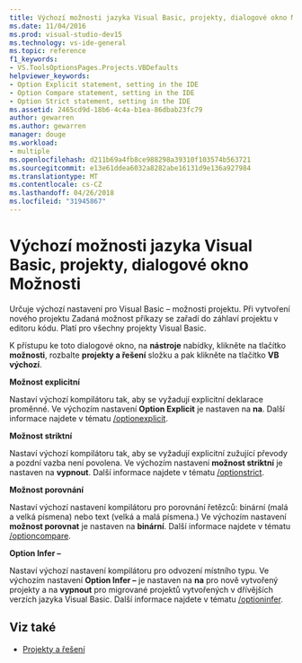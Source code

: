```yaml
---
title: Výchozí možnosti jazyka Visual Basic, projekty, dialogové okno Možnosti
ms.date: 11/04/2016
ms.prod: visual-studio-dev15
ms.technology: vs-ide-general
ms.topic: reference
f1_keywords:
- VS.ToolsOptionsPages.Projects.VBDefaults
helpviewer_keywords:
- Option Explicit statement, setting in the IDE
- Option Compare statement, setting in the IDE
- Option Strict statement, setting in the IDE
ms.assetid: 2465cd9d-18b6-4c4a-b1ea-86dbab23fc79
author: gewarren
ms.author: gewarren
manager: douge
ms.workload:
- multiple
ms.openlocfilehash: d211b69a4fb8ce988298a39310f103574b563721
ms.sourcegitcommit: e13e61ddea6032a8282abe16131d9e136a927984
ms.translationtype: MT
ms.contentlocale: cs-CZ
ms.lasthandoff: 04/26/2018
ms.locfileid: "31945867"
---
```

# <a name="visual-basic-defaults-projects-options-dialog-box"></a>Výchozí možnosti jazyka Visual Basic, projekty, dialogové okno Možnosti
Určuje výchozí nastavení pro Visual Basic – možnosti projektu. Při vytvoření nového projektu Zadaná možnost příkazy se zařadí do záhlaví projektu v editoru kódu. Platí pro všechny projekty Visual Basic.

 K přístupu ke toto dialogové okno, na **nástroje** nabídky, klikněte na tlačítko **možnosti**, rozbalte **projekty a řešení** složku a pak klikněte na tlačítko **VB výchozí**.

 **Možnost explicitní**

 Nastaví výchozí kompilátoru tak, aby se vyžadují explicitní deklarace proměnné. Ve výchozím nastavení **Option Explicit** je nastaven na **na**. Další informace najdete v tématu [/optionexplicit](/dotnet/visual-basic/reference/command-line-compiler/optionexplicit).

 **Možnost striktní**

 Nastaví výchozí kompilátoru tak, aby se vyžadují explicitní zužující převody a pozdní vazba není povolena. Ve výchozím nastavení **možnost striktní** je nastaven na **vypnout**. Další informace najdete v tématu [/optionstrict](/dotnet/visual-basic/reference/command-line-compiler/optionstrict).

 **Možnost porovnání**

 Nastaví výchozí nastavení kompilátoru pro porovnání řetězců: binární (malá a velká písmena) nebo text (velká a malá písmena.) Ve výchozím nastavení **možnost porovnat** je nastaven na **binární**. Další informace najdete v tématu [/optioncompare](/dotnet/visual-basic/reference/command-line-compiler/optioncompare).

 **Option Infer –**

 Nastaví výchozí nastavení kompilátoru pro odvození místního typu. Ve výchozím nastavení **Option Infer –** je nastaven na **na** pro nově vytvořený projekty a na **vypnout** pro migrované projektů vytvořených v dřívějších verzích jazyka Visual Basic. Další informace najdete v tématu [/optioninfer](/dotnet/visual-basic/reference/command-line-compiler/optioninfer).

## <a name="see-also"></a>Viz také

- [Projekty a řešení](../../ide/solutions-and-projects-in-visual-studio.md)